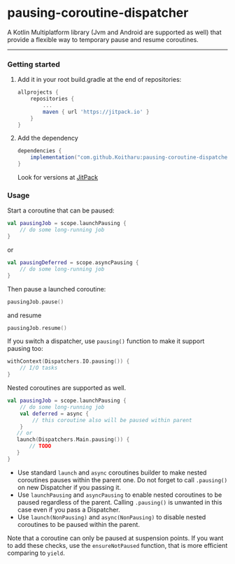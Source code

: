 # pausing-coroutine-dispatcher

A Kotlin Multiplatform library (Jvm and Android are supported as well) that provide a
flexible way to temporary pause and resume coroutines.

---
### Getting started

1. Add it in your root build.gradle at the end of repositories:

   ```groovy
   allprojects {
	   repositories {
		   ...
		   maven { url 'https://jitpack.io' }
	   }
   }
   ```

2. Add the dependency

    ```groovy
    dependencies {
        implementation("com.github.Koitharu:pausing-coroutine-dispatcher:$version")
    }
    ```

   Look for versions at [JitPack](https://jitpack.io/#Koitharu/pausing-coroutine-dispatcher)


### Usage 

Start a coroutine that can be paused:
```kotlin
val pausingJob = scope.launchPausing {
    // do some long-running job
}
```
or
```kotlin
val pausingDeferred = scope.asyncPausing {
    // do some long-running job
}
```

Then pause a launched coroutine:

```kotlin
pausingJob.pause()
```
and resume
```kotlin
pausingJob.resume()
```

If you switch a dispatcher, use `pausing()` function to make it support pausing too:
```kotlin
withContext(Dispatchers.IO.pausing()) {
    // I/O tasks
}
``` 

Nested coroutines are supported as well.
```kotlin
val pausingJob = scope.launchPausing {
    // do some long-running job
    val deferred = async {
        // this coroutine also will be paused within parent 
    }
   // or
   launch(Dispatchers.Main.pausing()) {
       // TODO
   }
}
```

- Use standard `launch` and `async` coroutines builder to make nested coroutines pauses within the parent one. Do not forget to call `.pausing()` on new Dispatcher if you passing it.
- Use `launchPausing` and `asyncPausing` to enable nested coroutines to be paused regardless of the parent. Calling `.pausing()` is unwanted in this case even if you pass a Dispatcher.
- Use `launch(NonPausing)` and `async(NonPausing)` to disable nested coroutines to be paused within the parent.

Note that a coroutine can only be paused at suspension points.
If you want to add these checks, use the `ensureNotPaused` function, that is more 
efficient comparing to `yield`.